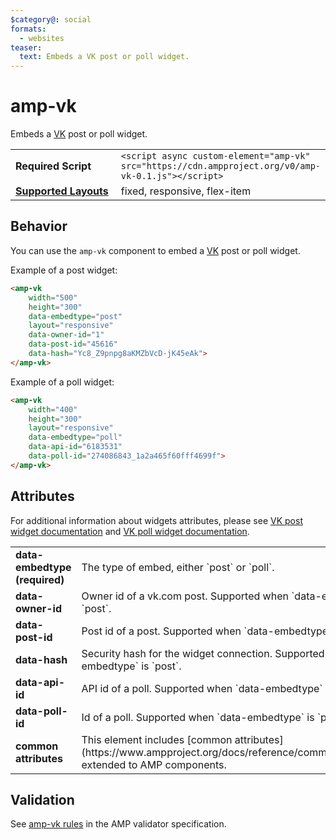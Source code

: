 ```yaml
---
$category@: social
formats:
  - websites
teaser:
  text: Embeds a VK post or poll widget.
---
```

<!--
Copyright 2017 The AMP HTML Authors. All Rights Reserved.

Licensed under the Apache License, Version 2.0 (the "License");
you may not use this file except in compliance with the License.
You may obtain a copy of the License at

      http://www.apache.org/licenses/LICENSE-2.0

Unless required by applicable law or agreed to in writing, software
distributed under the License is distributed on an "AS-IS" BASIS,
WITHOUT WARRANTIES OR CONDITIONS OF ANY KIND, either express or implied.
See the License for the specific language governing permissions and
limitations under the License.
-->

# amp-vk

Embeds a <a href="https://vk.com/">VK</a> post or poll widget.

<table>
  <tr>
    <td width="40%"><strong>Required Script</strong></td>
    <td><code>&lt;script async custom-element="amp-vk" src="https://cdn.ampproject.org/v0/amp-vk-0.1.js">&lt;/script></code></td>
  </tr>
  <tr>
    <td class="col-fourty"><strong><a href="https://www.ampproject.org/docs/guides/responsive/control_layout.html">Supported Layouts</a></strong></td>
    <td>fixed, responsive, flex-item</td>
  </tr>
</table>

## Behavior

You can use the `amp-vk` component to embed a [VK](https://vk.com/) post or poll widget.

Example of a post widget:
```html
<amp-vk
    width="500"
    height="300"
    data-embedtype="post"
    layout="responsive"
    data-owner-id="1"
    data-post-id="45616"
    data-hash="Yc8_Z9pnpg8aKMZbVcD-jK45eAk">
</amp-vk>
```

Example of a poll widget:
```html
<amp-vk
    width="400"
    height="300"
    layout="responsive"
    data-embedtype="poll"
    data-api-id="6183531"
    data-poll-id="274086843_1a2a465f60fff4699f">
</amp-vk>
```

## Attributes

For additional information about widgets attributes, please see [VK post widget documentation](https://vk.com/dev/widget_post) and [VK poll widget documentation](https://vk.com/dev/widget_poll).

<table>
  <tr>
    <td width="40%"><strong>data-embedtype (required)</strong></td>
    <td>The type of embed, either `post` or `poll`.</td>
  </tr>
  <tr>
    <td width="40%"><strong>data-owner-id</strong></td>
    <td>Owner id of a vk.com post. Supported when `data-embedtype` is `post`.</td>
  </tr>
  <tr>
    <td width="40%"><strong>data-post-id</strong></td>
    <td>Post id of a post. Supported when `data-embedtype` is `post`.</td>
  </tr>
  <tr>
    <td width="40%"><strong>data-hash</strong></td>
    <td>Security hash for the widget connection. Supported when `data-embedtype` is `post`.</td>
  </tr>
  <tr>
    <td width="40%"><strong>data-api-id</strong></td>
    <td>API id of a poll. Supported when `data-embedtype` is `poll`.</td>
  </tr>
  <tr>
    <td width="40%"><strong>data-poll-id</strong></td>
    <td>Id of a poll. Supported when `data-embedtype` is `poll`.</td>
  </tr>
  <tr>
    <td width="40%"><strong>common attributes</strong></td>
    <td>This element includes [common attributes](https://www.ampproject.org/docs/reference/common_attributes) extended to AMP components.</td>
  </tr>
</table>

## Validation
See [amp-vk rules](https://github.com/ampproject/amphtml/blob/master/extensions/amp-vk/validator-amp-vk.protoascii) in the AMP validator specification.
